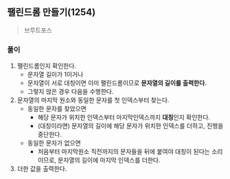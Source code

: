 ## 팰린드롬 만들기(1254)

> 브루트포스

### 풀이

1. 팰린드롬인지 확인한다.
   - 문자열 길이가 1이거나
   - 문자열이 서로 대칭이면 이미 팰린드롬이므로 **문자열의 길이를 출력한다.**
   - 그렇지 않은 경우 다음을 수행한다.
2. 문자열의 마지막 원소와 동일한 문자를 첫 인덱스부터 찾는다.
   - 동일한 문자를 찾았으면
     - 해당 문자가 위치한 인덱스부터 마지막인덱스까지 **대칭**인지 확인한다.
     - (대칭이라면) 문자열의 길이에 해당 문자가 위치한 인덱스를 더하고, 진행을 중단한다.
   - 동일한 문자가 없으면
     - 처음부터 마지막원소 직전까지의 문자들을 뒤에 붙여야 대칭이 된다는 소리이므로, 문자열의 길이에 마지막 인덱스를 더한다.
3. 더한 값을 출력한다.
